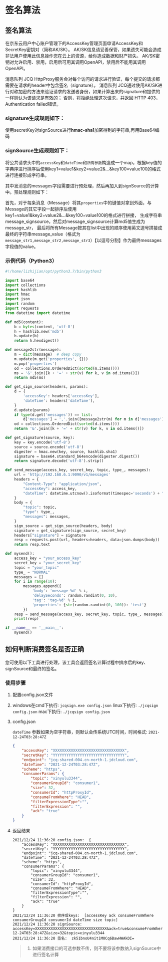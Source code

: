 # 签名算法

## 签名算法

在京东云用户中心账户管理下的AccessKey管理页面申请AccessKey和SecretKey密钥对（简称AK/SK）。
AK/SK信息请妥善保管，如果遗失可能会造成非法用户使用此信息操作您在云上的资源，给你造成数据和财产损失。
AK/SK密钥对允许启用、禁用，启用后可用其调用OpenAPI，禁用后不能用其调用OpenAPI。

消息队列 JCQ HttpProxy服务会对每个访问的请求进行验证，每个提交的请求都需要在请求的header中包含签名（signature）。
消息队列 JCQ通过使用AK/SK进行对称加密的方法来验证请求的发送者身份，如果计算出来的signature和提供的一样则认为该请求是有效的；
否则，将拒绝处理这次请求，并返回 HTTP 403，Authentication failed错误。

### signature生成规则如下：

使用secretKey对signSource进行**hmac-sha1**加密得到的字符串,再用Base64编码

### signSource生成规则如下：

将公共请求头中的`accessKey`和`dateTime`和`所有参数`构造成一个map，根据key值的字典序进行排序后使用key1=value1&key2=value2&...&key100=value100的格式进行连接形成字符串。

其中发消息的messages字段需要进行预处理，然后再加入到signSource的计算中。预处理规则如下：

首先，对于每条消息（Message）将其`properties`中的键值对拿到外面，与Message的其它字段一起排序后使用key1=value1&key2=value2&...&key100=value100的格式进行拼接，
生成字符串message_signsource，然后对message_signsource计算md5值生成为message_str，
最后将所有Message按其在list中出现的顺序使用英文逗号拼接成最终的字符串message_value（格式为`message_str1,message_str2,message_str3`）【以逗号分割】作为最终messages字段值的value。

### 示例代码（Python3）

```Python
#!/home/lizhijian/opt/python3.7/bin/python3

import base64
import collections
import hashlib
import hmac
import json
import random
import requests
from datetime import datetime

def md5(content):
    b = bytes(content, 'utf-8')
    h = hashlib.new('md5')
    h.update(b)
    return h.hexdigest()

def message2str(message):
    m = dict(message)  # deep copy
    m.update(m.get('properties', {}))
    m.pop('properties')
    od = collections.OrderedDict(sorted(m.items()))
    ms = '&'.join([k + '=' + str(v) for k, v in od.items()])
    return md5(ms)

def get_sign_source(headers, params):
    d = {
        'accessKey': headers['accessKey'],
        'dateTime': headers['dateTime'],
    }
    d.update(params)
    if type(d.get('messages')) == list:
        d['messages'] = ','.join([message2str(m) for m in d['messages']])
    od = collections.OrderedDict(sorted(d.items()))
    return '&'.join([k + '=' + str(v) for k, v in od.items()])

def get_signature(source, key):
    key = key.encode('utf-8')
    source = source.encode('utf-8')
    digester = hmac.new(key, source, hashlib.sha1)
    signature = base64.standard_b64encode(digester.digest())
    return signature.decode('utf-8').strip()

def send_message(access_key, secret_key, topic, type_, messages):
    url = 'http://192.168.6.1:9090/v1/messages'
    headers = {
        "Content-Type": "application/json",
        "accessKey": access_key,
        "dateTime": datetime.utcnow().isoformat(timespec='seconds') + "Z",
    }
    body = {
        "topic": topic,
        "type": type_,
        "messages": messages,
    }
    sign_source = get_sign_source(headers, body)
    signature = get_signature(sign_source, secret_key)
    headers["signature"] = signature
    resp = requests.post(url, headers=headers, data=json.dumps(body))
    return resp.text

def mysend():
    access_key = "your_access_key"
    secret_key = "your_secret_key"
    topic = "your_topic"
    type_ = "NORMAL"
    messages = []
    for i in range(10):
        messages.append({
            'body': 'message-%d' % i,
            'delaySeconds': random.randint(0, 10),
            'tag': 'tag-%d' % i,
            'properties': {str(random.randint(0, 100)): 'test'}
        })
    resp = send_message(access_key, secret_key, topic, type_, messages)
    print(resp)

if __name__ == '__main__':
    mysend()
```

## 如何判断消费签名是否正确

您可使用以下工具进行处理，该工具会返回签名计算过程中排序后的key、signSource和最终的签名。

### 使用步骤

1. 配置config.json文件

2. windows在cmd下执行: `jcqsign.exe config.json`
   linux下执行: `./jcqsign config.json`
   mac下执行: `./jcqsign config.json`

3. config.json

   `dateTime` 参数如果为空字符串，则默认会传系统UTC时间，时间格式: `2021-12-24T03:28:47Z`

   ```json
   {
       "accessKey": "XXXXXXXXXXXXXXXXXXXXXXXXXXXXXXXX",
       "secretKey": "YYYYYYYYYYYYYYYYYYYYYYYYYYYYYYYY",
       "endpoint": "jcq-shared-004.cn-north-1.jdcloud.com",
       "dateTime": "2021-12-24T03:28:47Z",
       "scheme": "https",
       "consumerParams": {
           "topic": "xinyulu3344",
           "consumerGroupId": "consumer1",
           "size": 32,
           "consumerId": "httpProxyId",
           "consumeFromWhere": "HEAD",
           "filterExpressionType":"",
           "filterExpression": "",
           "ack": "true"
       }
   }
   ```


4. 返回结果

   ```
   2021/12/24 11:36:20 config.json:  {
       "accessKey": "XXXXXXXXXXXXXXXXXXXXXXXXXXXXXXXX",    
       "secretKey": "YYYYYYYYYYYYYYYYYYYYYYYYYYYYYYYY",    
       "endpoint": "jcq-shared-004.cn-north-1.jdcloud.com",
       "dateTime": "2021-12-24T03:28:47Z",
       "scheme": "https",
       "consumerParams": {
           "topic": "xinyulu3344",
           "consumerGroupId": "consumer1",
           "size": 32,
           "consumerId": "httpProxyId",
           "consumeFromWhere": "HEAD",
           "filterExpressionType":"",
           "filterExpression": "",
           "ack": "true"
       }
   }
   2021/12/24 11:36:20 排序后keys:  [accessKey ack consumeFromWhere consumerGroupId consumerId dateTime size topic]
   2021/12/24 11:36:20 signSource:  accessKey=XXXXXXXXXXXXXXXXXXXXXXXXXXXXXXXX&ack=true&consumeFromWhere=HEAD&consumerGroupId=consumer1&consumerId=httpProxyId&dateTime=2021-12-24T03:28:47Z&size=32&topic=xinyulu3344
   2021/12/24 11:36:20 签名:  zk51bnoU4nitiM0Cq6BawHWAkDI=
   ```

   > 1. 如果消费接口的可选参数不传，则不要将该参数纳入signSource中进行签名计算
